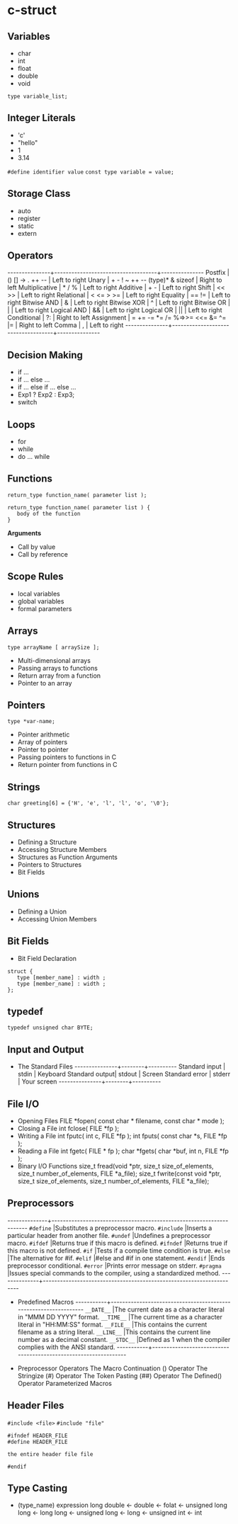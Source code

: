 # c-struct

## Variables
- char
- int
- float
- double
- void

`type variable_list;`

## Integer Literals
- 'c'
- "hello"
- 1
- 3.14

`#define identifier value`
`const type variable = value;`

## Storage Class
- auto
- register
- static
- extern

## Operators
---------------+------------------------------------+---------------
Postfix        | () [] -> . ++ --                   | Left to right
Unary          | + - ! ~ ++ -- (type)* & sizeof     | Right to left
Multiplicative | * / %                              | Left to right
Additive       | + -                                | Left to right
Shift          | << >>                              | Left to right
Relational     | < <= > >=                          | Left to right
Equality       | == !=                              | Left to right
Bitwise AND    | &                                  | Left to right
Bitwise XOR    | ^                                  | Left to right
Bitwise OR     | |                                  | Left to right
Logical AND    | &&                                 | Left to right
Logical OR     | ||                                 | Left to right
Conditional    | ?:                                 | Right to left
Assignment     | = += -= *= /= %=>>= <<= &= ^= |=   | Right to left
Comma          | ,                                  | Left to right
---------------+------------------------------------+---------------

## Decision Making
- if ...
- if ... else ...
- if ... else if ... else ...
- Exp1 ? Exp2 : Exp3;
- switch 

## Loops
- for 
- while
- do ... while

## Functions
`return_type function_name( parameter list );`
```
return_type function_name( parameter list ) {
   body of the function
}
```
**Arguments**
- Call by value
- Call by reference

## Scope Rules
- local variables
- global variables
- formal parameters

## Arrays
`type arrayName [ arraySize ];`
- Multi-dimensional arrays
- Passing arrays to functions
- Return array from a function
- Pointer to an array

## Pointers
`type *var-name;`
- Pointer arithmetic
- Array of pointers
- Pointer to pointer
- Passing pointers to functions in C
- Return pointer from functions in C

## Strings
`char greeting[6] = {'H', 'e', 'l', 'l', 'o', '\0'};`

## Structures
- Defining a Structure
- Accessing Structure Members
- Structures as Function Arguments
- Pointers to Structures
- Bit Fields

## Unions
- Defining a Union
- Accessing Union Members

## Bit Fields
- Bit Field Declaration
```
struct {
   type [member_name] : width ;
   type [member_name] : width ;
};
```

## typedef
`typedef unsigned char BYTE;`

## Input and Output
- The Standard Files
---------------+--------+----------
Standard input | stdin  | Keyboard
Standard output| stdout | Screen
Standard error | stderr | Your screen
---------------+--------+----------

## File I/O
- Opening Files
	FILE *fopen( const char * filename, const char * mode );
- Closing a File
	int fclose( FILE *fp );
- Writing a File
	int fputc( int c, FILE *fp );
	int fputs( const char *s, FILE *fp );
- Reading a File
	int fgetc( FILE * fp );
	char *fgets( char *buf, int n, FILE *fp );
- Binary I/O Functions
	size_t fread(void *ptr, size_t size_of_elements, size_t number_of_elements, FILE *a_file);
	size_t fwrite(const void *ptr, size_t size_of_elements, size_t number_of_elements, FILE *a_file);

## Preprocessors
--------------+---------------------------------------------------------------------
`#define`     |Substitutes a preprocessor macro.
`#include`    |Inserts a particular header from another file.
`#undef`      |Undefines a preprocessor macro.
`#ifdef`      |Returns true if this macro is defined.
`#ifndef`     |Returns true if this macro is not defined.
`#if`         |Tests if a compile time condition is true.
`#else`       |The alternative for #if.
`#elif`       |#else and #if in one statement.
`#endif`      |Ends preprocessor conditional.
`#error`      |Prints error message on stderr.
`#pragma`     |Issues special commands to the compiler, using a standardized method.
--------------+---------------------------------------------------------------------

- Predefined Macros
-----------+-----------------------------------------------------------------
`__DATE__` |The current date as a character literal in "MMM DD YYYY" format.
`__TIME__` |The current time as a character literal in "HH:MM:SS" format.
`__FILE__` |This contains the current filename as a string literal.
`__LINE__` |This contains the current line number as a decimal constant.
`__STDC__` |Defined as 1 when the compiler complies with the ANSI standard.
-----------+-----------------------------------------------------------------

- Preprocessor Operators
	The Macro Continuation (\) Operator
	The Stringize (#) Operator
	The Token Pasting (##) Operator
	The Defined() Operator
	Parameterized Macros

## Header Files
`#include <file>`
`#include "file"`
```
#ifndef HEADER_FILE
#define HEADER_FILE

the entire header file file

#endif
```
## Type Casting
- (type_name) expression
long double <- double <- folat <- unsigned long long <- long long <- unsigned long <- long <- unsigned int <- int


